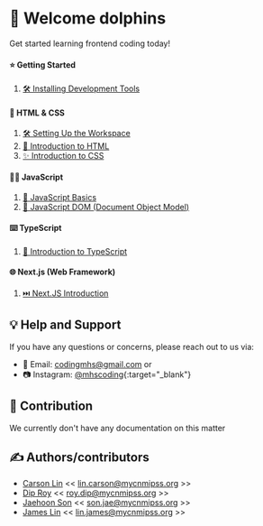# 👋 Welcome dolphins

Get started learning frontend coding today!

#### ⭐ Getting Started

1. [🛠️ Installing Development Tools](/INSTALL_DEV_TOOLS.md)

#### 📝 HTML & CSS

1. [🛠️ Setting Up the Workspace](/html-css/WORKSPACE_SETUP.md)
2. [📄 Introduction to HTML](/html-css/LEARN_HTML.md)
3. [✨ Introduction to CSS](/html-css/LEARN_CSS.md)

#### 👨‍💻 JavaScript

1. [🚀 JavaScript Basics](/javascript/JAVASCRIPT_BASICS.md)
2. [📜 JavaScript DOM (Document Object Model)](/javascript/JAVASCRIPT_DOM.md)

#### ⌨️ TypeScript

1. [💪 Introduction to TypeScript](/typescript/FAMILIARIZETYPESCRIPT.md)

#### 🌐 Next.js (Web Framework)

1. [⏭️ Next.JS Introduction](/nextjs/NEXTJSTUTORIAL.md)


## 💡 Help and Support

If you have any questions or concerns, please reach out to us via:

- 📧 Email: <codingmhs@gmail.com> or
- 📷 Instagram: [@mhscoding](https://instagram.com/mhscoding){:target="_blank"}

## 🙌 Contribution

We currently don't have any documentation on this matter

## ✍️ Authors/contributors

- [Carson Lin](https://github.com/Copastr) << [lin.carson@mycnmipss.org](mailto:lin.carson@mycnmipss.org) >>
- [Dip Roy](https://github.com/ldstr) << [roy.dip@mycnmipss.org](mailto:roy.dip@mycnmipss.org) >>
- [Jaehoon Son](https://github.com/Knuceles) << [son.jae@mycnmipss.org](mailto:son.jae@mycnmipss.org) >>
- [James Lin](https://github.com/savethenoob) << [lin.james@mycnmipss.org](mailto:lin.james@mycnmipss.org) >>


